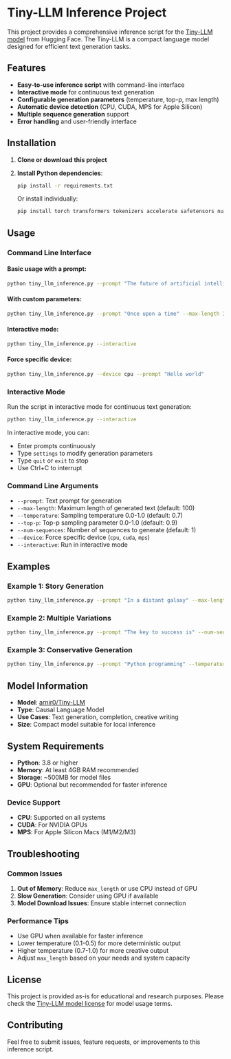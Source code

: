 # Tiny-LLM Inference Project

This project provides a comprehensive inference script for the [Tiny-LLM model](https://huggingface.co/arnir0/Tiny-LLM) from Hugging Face. The Tiny-LLM is a compact language model designed for efficient text generation tasks.

## Features

- **Easy-to-use inference script** with command-line interface
- **Interactive mode** for continuous text generation
- **Configurable generation parameters** (temperature, top-p, max length)
- **Automatic device detection** (CPU, CUDA, MPS for Apple Silicon)
- **Multiple sequence generation** support
- **Error handling** and user-friendly interface

## Installation

1. **Clone or download this project**

2. **Install Python dependencies**:
   ```bash
   pip install -r requirements.txt
   ```

   Or install individually:
   ```bash
   pip install torch transformers tokenizers accelerate safetensors numpy
   ```

## Usage

### Command Line Interface

#### Basic usage with a prompt:
```bash
python tiny_llm_inference.py --prompt "The future of artificial intelligence is"
```

#### With custom parameters:
```bash
python tiny_llm_inference.py --prompt "Once upon a time" --max-length 150 --temperature 0.8 --num-sequences 2
```

#### Interactive mode:
```bash
python tiny_llm_inference.py --interactive
```

#### Force specific device:
```bash
python tiny_llm_inference.py --device cpu --prompt "Hello world"
```

### Interactive Mode

Run the script in interactive mode for continuous text generation:

```bash
python tiny_llm_inference.py --interactive
```

In interactive mode, you can:
- Enter prompts continuously
- Type `settings` to modify generation parameters
- Type `quit` or `exit` to stop
- Use Ctrl+C to interrupt

### Command Line Arguments

- `--prompt`: Text prompt for generation
- `--max-length`: Maximum length of generated text (default: 100)
- `--temperature`: Sampling temperature 0.0-1.0 (default: 0.7)
- `--top-p`: Top-p sampling parameter 0.0-1.0 (default: 0.9)
- `--num-sequences`: Number of sequences to generate (default: 1)
- `--device`: Force specific device (`cpu`, `cuda`, `mps`)
- `--interactive`: Run in interactive mode

## Examples

### Example 1: Story Generation
```bash
python tiny_llm_inference.py --prompt "In a distant galaxy" --max-length 200 --temperature 0.8
```

### Example 2: Multiple Variations
```bash
python tiny_llm_inference.py --prompt "The key to success is" --num-sequences 3 --temperature 0.9
```

### Example 3: Conservative Generation
```bash
python tiny_llm_inference.py --prompt "Python programming" --temperature 0.3 --top-p 0.8
```

## Model Information

- **Model**: [arnir0/Tiny-LLM](https://huggingface.co/arnir0/Tiny-LLM)
- **Type**: Causal Language Model
- **Use Cases**: Text generation, completion, creative writing
- **Size**: Compact model suitable for local inference

## System Requirements

- **Python**: 3.8 or higher
- **Memory**: At least 4GB RAM recommended
- **Storage**: ~500MB for model files
- **GPU**: Optional but recommended for faster inference

### Device Support

- **CPU**: Supported on all systems
- **CUDA**: For NVIDIA GPUs
- **MPS**: For Apple Silicon Macs (M1/M2/M3)

## Troubleshooting

### Common Issues

1. **Out of Memory**: Reduce `max_length` or use CPU instead of GPU
2. **Slow Generation**: Consider using GPU if available
3. **Model Download Issues**: Ensure stable internet connection

### Performance Tips

- Use GPU when available for faster inference
- Lower temperature (0.1-0.5) for more deterministic output
- Higher temperature (0.7-1.0) for more creative output
- Adjust `max_length` based on your needs and system capacity

## License

This project is provided as-is for educational and research purposes. Please check the [Tiny-LLM model license](https://huggingface.co/arnir0/Tiny-LLM) for model usage terms.

## Contributing

Feel free to submit issues, feature requests, or improvements to this inference script.
